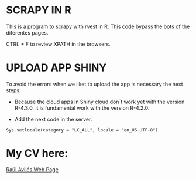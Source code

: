 # SCRAPY IN R
This is a program to scrapy with rvest in R.
This code bypass the bots of the diferentes pages.

CTRL + F to review XPATH in the browsers.

# UPLOAD APP SHINY
To avoid the errors when we liket to upload the app is necessary the next steps:

- Because the cloud apps in Shiny [cloud](https://www.shinyapps.io/admin/#/dashboard) don´t work yet with the version R-4.3.0, it is fundamental work with the version R-4.2.0. 

- Add the next code in the server.

```
Sys.setlocale(category = "LC_ALL", locale = "en_US.UTF-8")
```

# My CV here:
 [Raúl Avilés Web Page](https://raulaviles.netlify.app/)
